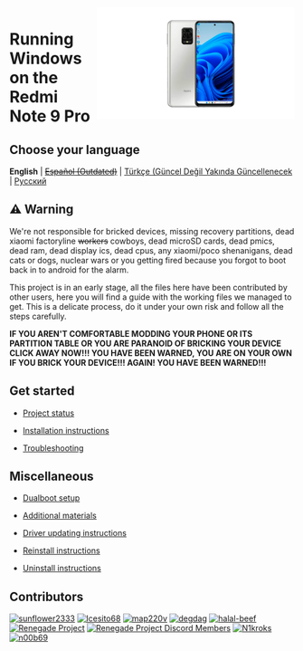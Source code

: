 <img align="right" src="https://github.com/Rubanoxd/Port-Windows-11-redmi-note-9_pro/blob/main/Miatoll.png" width="350" alt="Windows 11 Running On A Redmi Note 9 Pro">

# Running Windows on the Redmi Note 9 Pro

## Choose your language
**English** | ~~[Español (Outdated)](/guide/Español/README_ES.md)~~ | [Türkçe (Güncel Değil Yakında Güncellenecek](/guide/Türkçe/README_TR.md) | [Русский](/guide/Russian/README_RU.md)

## ⚠️ Warning
We're not responsible for bricked devices, missing recovery partitions, dead xiaomi factoryline ~~workers~~ cowboys, dead microSD cards, dead pmics, dead ram, dead display ics, dead cpus, any xiaomi/poco shenanigans, dead cats or dogs, nuclear wars or you getting fired because you forgot to boot back in to android for the alarm.

This project is in an early stage, all the files here have been contributed by other users, here you will find a guide with the working files we managed to get. This is a delicate process, do it under your own risk and follow all the steps carefully.

**IF YOU AREN'T COMFORTABLE MODDING YOUR PHONE OR ITS PARTITION TABLE OR YOU ARE PARANOID OF BRICKING YOUR DEVICE CLICK AWAY NOW!!! YOU HAVE BEEN WARNED, YOU ARE ON YOUR OWN IF YOU BRICK YOUR DEVICE!!! AGAIN! YOU HAVE BEEN WARNED!!!**

## Get started
- [Project status](guide/English/status.md)

- [Installation instructions](guide/English/1-partition-en.md)

- [Troubleshooting](guide/English/troubleshooting-en.md)

## Miscellaneous
- [Dualboot setup](guide/English/dualboot-en.md)

- [Additional materials](guide/English/materials-en.md)

- [Driver updating instructions](guide/English/update-en.md)

- [Reinstall instructions](guide/English/reinstall-en.md)

- [Uninstall instructions](guide/English/restore-stock-en.md)

## Contributors
[<img alt="sunflower2333" src="https://images.weserv.nl/?url=https://avatars.githubusercontent.com/u/54024877?v=4&w=45&fit=cover&mask=circle&maxage=7d" />](https://github.com/sunflower2333)
[<img alt="Icesito68" src="https://images.weserv.nl/?url=https://avatars.githubusercontent.com/u/113939920?v=4&w=45&fit=cover&mask=circle&maxage=7d" />](https://github.com/Icesito68)
[<img alt="map220v" src="https://images.weserv.nl/?url=https://avatars.githubusercontent.com/u/14368485?v=4&w=45&fit=cover&mask=circle&maxage=7d" />](https://github.com/map220v)
[<img alt="degdag" src="https://images.weserv.nl/?url=https://avatars.githubusercontent.com/u/22778181?v=4&w=45&fit=cover&mask=circle&maxage=7d" />](https://github.com/degdag)
[<img alt="halal-beef" src="https://images.weserv.nl/?url=https://avatars.githubusercontent.com/u/78730004?v=4&w=45&fit=cover&mask=circle&maxage=7d" />](https://github.com/halal-beef)
[<img alt="Renegade Project" src="https://images.weserv.nl/?url=https://avatars.githubusercontent.com/u/63859504?s=200&v=4&w=45&fit=cover&mask=circle&maxage=7d" />](https://github.com/edk2-porting)
[<img alt="Renegade Project Discord Members" src="https://images.weserv.nl/?url=https://cdn.discordapp.com/icons/736563593058713690/68f67bfddf4390b11effc99917b16338.webp?size=256&w=45&fit=cover&mask=circle&maxage=7d" />](https://discord.gg/XXBWfag)
[<img alt="N1kroks" src="https://images.weserv.nl/?url=https://avatars.githubusercontent.com/u/117468042?v=4&w=45&fit=cover&mask=circle&maxage=7d" />](https://github.com/N1kroks)
[<img alt="n00b69" src="https://images.weserv.nl/?url=https://avatars.githubusercontent.com/u/83274506?v=4&w=45&fit=cover&mask=circle&maxage=7d" />](https://github.com/n00b69)

